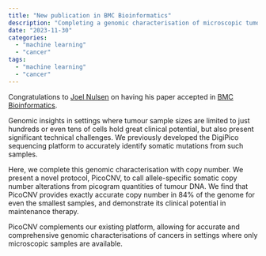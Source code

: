 ```yaml
---
title: "New publication in BMC Bioinformatics"
description: "Completing a genomic characterisation of microscopic tumour samples with copy number"
date: "2023-11-30"
categories:
  - "machine learning"
  - "cancer"
tags:
  - "machine learning"
  - "cancer"
---
```


Congratulations to [Joel Nulsen](../../authors/nulsen) on having his paper accepted in [BMC Bioinformatics](https://link.springer.com/article/10.1186/s12859-023-05576-7).

Genomic insights in settings where tumour sample sizes are limited to just hundreds or even tens of cells hold great clinical potential, but also present significant technical challenges. We previously developed the DigiPico sequencing platform to accurately identify somatic mutations from such samples.

Here, we complete this genomic characterisation with copy number. We present a novel protocol, PicoCNV, to call allele-specific somatic copy number alterations from picogram quantities of tumour DNA. We find that PicoCNV provides exactly accurate copy number in 84% of the genome for even the smallest samples, and demonstrate its clinical potential in maintenance therapy.

PicoCNV complements our existing platform, allowing for accurate and comprehensive genomic characterisations of cancers in settings where only microscopic samples are available.